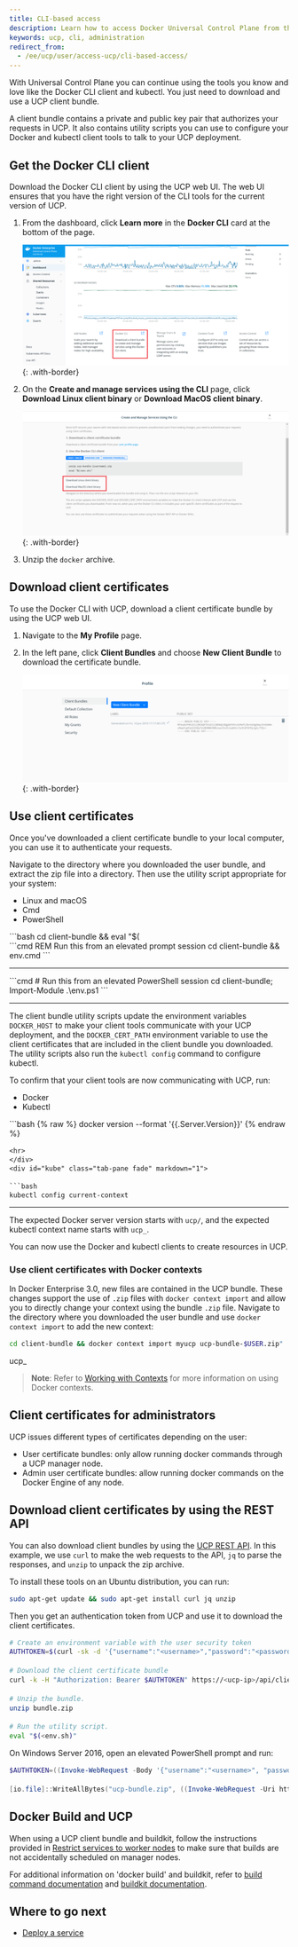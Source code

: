 ```yaml
---
title: CLI-based access
description: Learn how to access Docker Universal Control Plane from the CLI.
keywords: ucp, cli, administration
redirect_from:
  - /ee/ucp/user/access-ucp/cli-based-access/
---
```


With Universal Control Plane you can continue using the tools you know and
love like the Docker CLI client and kubectl. You just need to download and use
a UCP client bundle.

A client bundle contains a private and public key pair that authorizes your
requests in UCP. It also contains utility scripts you can use to configure
your Docker and kubectl client tools to talk to your UCP deployment.

## Get the Docker CLI client

Download the Docker CLI client by using the UCP web UI. The web UI ensures that
you have the right version of the CLI tools for the current version of UCP.

1.  From the dashboard, click **Learn more** in the **Docker CLI** card at the
    bottom of the page.
    
    ![](../images/cli-based-access-2.png){: .with-border}

2.  On the **Create and manage services using the CLI** page, click 
    **Download Linux client binary** or **Download MacOS client binary**.

    ![](../images/cli-based-access-3.png){: .with-border}

3.  Unzip the `docker` archive.

## Download client certificates

To use the Docker CLI with UCP, download a client certificate bundle by using 
the UCP web UI.

1.  Navigate to the **My Profile** page.
2.  In the left pane, click **Client Bundles** and choose **New Client Bundle**
    to download the certificate bundle.

    ![](../images/cli-based-access-1.png){: .with-border}

## Use client certificates

Once you've downloaded a client certificate bundle to your local computer, you
can use it to authenticate your requests.

Navigate to the directory where you downloaded the user bundle, and extract the
zip file into a directory. Then use the utility script appropriate for your
system:

<ul class="nav nav-tabs">
  <li class="active"><a data-toggle="tab" data-target="#linux">Linux and macOS</a></li>
  <li><a data-toggle="tab" data-target="#cmd">Cmd</a></li>
  <li><a data-toggle="tab" data-target="#powershell">PowerShell</a></li>
</ul>
<div class="tab-content">
<div id="linux" class="tab-pane fade in active" markdown="1">
```bash
cd client-bundle && eval "$(<env.sh)"
```
<hr>
</div>
<div id="cmd" class="tab-pane fade" markdown="1">
```cmd
REM Run this from an elevated prompt session
cd client-bundle && env.cmd
```
<hr>
</div>
<div id="powershell" class="tab-pane fade" markdown="1">
```cmd
# Run this from an elevated PowerShell session
cd client-bundle; Import-Module .\env.ps1
```
<hr>
</div>
</div>

The client bundle utility scripts update the environment variables
`DOCKER_HOST` to make your client tools communicate with your UCP deployment,
and the `DOCKER_CERT_PATH` environment variable to use the client certificates
that are included in the client bundle you downloaded. The utility scripts also
run the `kubectl config` command to configure kubectl.


To confirm that your client tools are now communicating with UCP, run:

<ul class="nav nav-tabs">
  <li class="active"><a data-toggle="tab" data-target="#docker">Docker</a></li>
  <li><a data-toggle="tab" data-target="#kube">Kubectl</a></li>
</ul>
<div class="tab-content">
<div id="docker" class="tab-pane fade in active" markdown="1">
```bash
{% raw %}
docker version --format '{{.Server.Version}}'
{% endraw %}

```
<hr>
</div>
<div id="kube" class="tab-pane fade" markdown="1">

```bash
kubectl config current-context
```
<hr>
</div>
</div>

The expected Docker server version starts with `ucp/`, and the expected 
kubectl context name starts with `ucp_`.

You can now use the Docker and kubectl clients to create resources in UCP.

### Use client certificates with Docker contexts

In Docker Enterprise 3.0, new files are contained in the UCP bundle. These changes support 
the use of `.zip` files with `docker context import` and allow you to directly change 
your context using the bundle `.zip` file. Navigate to the directory where you downloaded 
the user bundle and use `docker context import` to add the new context:

```bash
cd client-bundle && docker context import myucp ucp-bundle-$USER.zip"
```
ucp_
> **Note**: Refer to [Working with Contexts](/engine/context/working-with-contexts/) 
for more information on using Docker contexts.

## Client certificates for administrators

UCP issues different types of certificates depending on the user:

* User certificate bundles: only allow running docker commands through a UCP
  manager node.
* Admin user certificate bundles: allow running docker commands on the
  Docker Engine of any node.

## Download client certificates by using the REST API

You can also download client bundles by using the
[UCP REST API](/reference/ucp/3.0/api/). In this example,
we use `curl` to make the web requests to the API, `jq` to parse the
responses, and `unzip` to unpack the zip archive.

To install these tools on an Ubuntu distribution, you can run:

```bash
sudo apt-get update && sudo apt-get install curl jq unzip
```

Then you get an authentication token from UCP and use it to download the
client certificates.

```bash
# Create an environment variable with the user security token
AUTHTOKEN=$(curl -sk -d '{"username":"<username>","password":"<password>"}' https://<ucp-ip>/auth/login | jq -r .auth_token)

# Download the client certificate bundle
curl -k -H "Authorization: Bearer $AUTHTOKEN" https://<ucp-ip>/api/clientbundle -o bundle.zip

# Unzip the bundle.
unzip bundle.zip

# Run the utility script.
eval "$(<env.sh)"
```

On Windows Server 2016, open an elevated PowerShell prompt and run:

```powershell
$AUTHTOKEN=((Invoke-WebRequest -Body '{"username":"<username>", "password":"<password>"}' -Uri https://`<ucp-ip`>/auth/login -Method POST).Content)|ConvertFrom-Json|select auth_token -ExpandProperty auth_token

[io.file]::WriteAllBytes("ucp-bundle.zip", ((Invoke-WebRequest -Uri https://`<ucp-ip`>/api/clientbundle -Headers @{"Authorization"="Bearer $AUTHTOKEN"}).Content))
 ```

## Docker Build and UCP
When using a UCP client bundle and buildkit, follow the instructions provided 
in [Restrict services to worker nodes](/ee/ucp/admin/configure/restrict-services-to-worker-nodes/) 
to make sure that builds are not accidentally scheduled on manager nodes. 

For additional information on 'docker build' and buildkit, refer 
to [build command documentation](/engine/reference/commandline/build/) and 
[buildkit documentation](/develop/develop-images/build_enhancements/).


## Where to go next

- [Deploy a service](../swarm.md)
